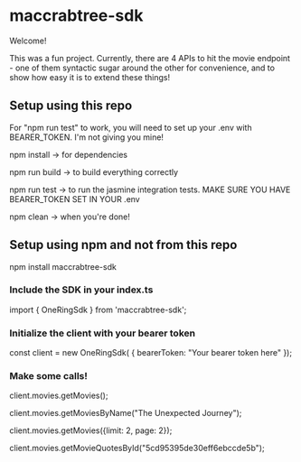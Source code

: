 # maccrabtree-sdk
Welcome! 


This was a fun project. Currently, there are 4 APIs to hit the movie endpoint - one of them syntactic sugar around the other for convenience, and to show how easy it is to extend these things!

## Setup using this repo

For "npm run test" to work, you will need to set up your .env with BEARER_TOKEN. I'm not giving you mine! 

npm install -> for dependencies


npm run build -> to build everything correctly


npm run test -> to run the jasmine integration tests. MAKE SURE YOU HAVE BEARER_TOKEN SET IN YOUR .env


npm clean -> when you're done!





## Setup using npm and not from this repo
npm install maccrabtree-sdk

### Include the SDK in your index.ts
import { OneRingSdk } from 'maccrabtree-sdk';

### Initialize the client with your bearer token

const client = new OneRingSdk( {
    bearerToken: "Your bearer token here"
 });
 
 
 
 ### Make some calls!
 client.movies.getMovies();
 
 client.movies.getMoviesByName("The Unexpected Journey");
 
 client.movies.getMovies({limit: 2, page: 2});
 
 client.movies.getMovieQuotesById("5cd95395de30eff6ebccde5b");
 
 
 
 
 
